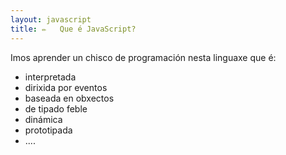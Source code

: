 ```yaml
---
layout: javascript
title: ✏️   Que é JavaScript?
---
```

 Imos aprender un chisco de programación nesta linguaxe que é:


- interpretada
- dirixida por eventos
- baseada en obxectos
- de tipado feble
- dinámica
- prototipada
- ....

